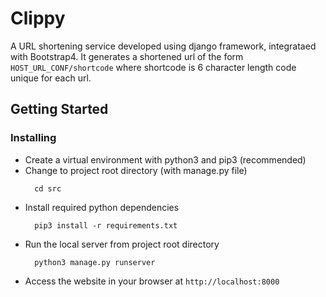 # Clippy
A URL shortening service developed using django framework, integrataed with Bootstrap4. It generates a shortened url of the form ```HOST_URL_CONF/shortcode``` where shortcode is 6 character length code unique for each url.

## Getting Started

### Installing
* Create a virtual environment with python3 and pip3 (recommended)
* Change to project root directory (with manage.py file)
  ```
    cd src
  ```
* Install required python dependencies 
  ```
    pip3 install -r requirements.txt
  ```
* Run the local server from project root directory
  ```
    python3 manage.py runserver
  ```
* Access the website in your browser at ```http://localhost:8000```